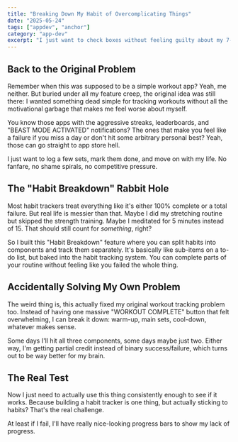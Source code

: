 ```yaml
---
title: "Breaking Down My Habit of Overcomplicating Things"
date: "2025-05-24"
tags: ["appdev", "anchor"]
category: "app-dev"
excerpt: "I just want to check boxes without feeling guilty about my 7-day streak ending."
---
```


## Back to the Original Problem

Remember when this was supposed to be a simple workout app? Yeah, me neither. But buried under all my feature creep, the original idea was still there: I wanted something dead simple for tracking workouts without all the motivational garbage that makes me feel worse about myself.

You know those apps with the aggressive streaks, leaderboards, and "BEAST MODE ACTIVATED" notifications? The ones that make you feel like a failure if you miss a day or don't hit some arbitrary personal best? Yeah, those can go straight to app store hell.

I just want to log a few sets, mark them done, and move on with my life. No fanfare, no shame spirals, no competitive pressure.

## The "Habit Breakdown" Rabbit Hole

Most habit trackers treat everything like it's either 100% complete or a total failure. But real life is messier than that. Maybe I did my stretching routine but skipped the strength training. Maybe I meditated for 5 minutes instead of 15. That should still count for *something*, right?

So I built this "Habit Breakdown" feature where you can split habits into components and track them separately. It's basically like sub-items on a to-do list, but baked into the habit tracking system. You can complete parts of your routine without feeling like you failed the whole thing.

## Accidentally Solving My Own Problem

The weird thing is, this actually fixed my original workout tracking problem too. Instead of having one massive "WORKOUT COMPLETE" button that felt overwhelming, I can break it down: warm-up, main sets, cool-down, whatever makes sense.

Some days I'll hit all three components, some days maybe just two. Either way, I'm getting partial credit instead of binary success/failure, which turns out to be way better for my brain.

## The Real Test

Now I just need to actually use this thing consistently enough to see if it works. Because building a habit tracker is one thing, but actually sticking to habits? That's the real challenge.

At least if I fail, I'll have really nice-looking progress bars to show my lack of progress.